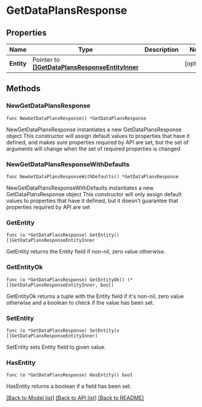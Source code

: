# GetDataPlansResponse

## Properties

Name | Type | Description | Notes
------------ | ------------- | ------------- | -------------
**Entity** | Pointer to [**[]GetDataPlansResponseEntityInner**](GetDataPlansResponseEntityInner.md) |  | [optional] 

## Methods

### NewGetDataPlansResponse

`func NewGetDataPlansResponse() *GetDataPlansResponse`

NewGetDataPlansResponse instantiates a new GetDataPlansResponse object
This constructor will assign default values to properties that have it defined,
and makes sure properties required by API are set, but the set of arguments
will change when the set of required properties is changed

### NewGetDataPlansResponseWithDefaults

`func NewGetDataPlansResponseWithDefaults() *GetDataPlansResponse`

NewGetDataPlansResponseWithDefaults instantiates a new GetDataPlansResponse object
This constructor will only assign default values to properties that have it defined,
but it doesn't guarantee that properties required by API are set

### GetEntity

`func (o *GetDataPlansResponse) GetEntity() []GetDataPlansResponseEntityInner`

GetEntity returns the Entity field if non-nil, zero value otherwise.

### GetEntityOk

`func (o *GetDataPlansResponse) GetEntityOk() (*[]GetDataPlansResponseEntityInner, bool)`

GetEntityOk returns a tuple with the Entity field if it's non-nil, zero value otherwise
and a boolean to check if the value has been set.

### SetEntity

`func (o *GetDataPlansResponse) SetEntity(v []GetDataPlansResponseEntityInner)`

SetEntity sets Entity field to given value.

### HasEntity

`func (o *GetDataPlansResponse) HasEntity() bool`

HasEntity returns a boolean if a field has been set.


[[Back to Model list]](../README.md#documentation-for-models) [[Back to API list]](../README.md#documentation-for-api-endpoints) [[Back to README]](../README.md)


